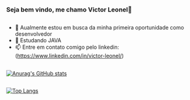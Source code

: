 ### Seja bem vindo, me chamo Victor Leonel👋

##
- 🔭 Aualmente estou em busca da minha primeira oportunidade como desenvolvedor
- 🌱 Estudando JAVA
- 📫 Entre em contato comigo pelo linkedin: (https://www.linkedin.com/in/victor-leonel/)

##
[![Anurag's GitHub stats](https://github-readme-stats.vercel.app/api?username=v-leonel&show_icons=true&theme=radical)](https://github.com/v-leonel/github-readme-stats)
##

[![Top Langs](https://github-readme-stats.vercel.app/api/top-langs/?username=v-leonel&layout=compact&theme=radical&show_icons=true&langs_count=10)](https://github.com/v-leonel/github-readme-stats)
##
